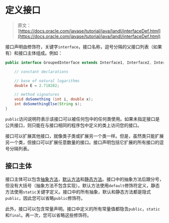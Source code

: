 # 定义接口

> 原文： [https://docs.oracle.com/javase/tutorial/java/IandI/interfaceDef.html](https://docs.oracle.com/javase/tutorial/java/IandI/interfaceDef.html)

接口声明由修饰符，关键字`interface`，接口名称，逗号分隔的父接口列表（如果有）和接口主体组成。例如：

```java
public interface GroupedInterface extends Interface1, Interface2, Interface3 {

    // constant declarations

    // base of natural logarithms
    double E = 2.718282;

    // method signatures
    void doSomething (int i, double x);
    int doSomethingElse(String s);
}

```

`public`访问说明符表示该接口可以被任何包中的任何类使用。如果未指定接口是公共接口，则只能在与接口相同的程序包中定义的类上访问您的接口。

接口可以扩展其他接口，就像类子类或扩展另一个类一样。但是，虽然类只能扩展另一个类，但接口可以扩展任意数量的接口。接口声明包括它扩展的所有接口的逗号分隔列表。

## 接口主体

接口主体可以包含[抽象方法](../../java/IandI/abstract.html)，[默认方法](../../java/IandI/defaultmethods.html)和[静态方法](../../java/IandI/defaultmethods.html#static)。接口中的抽象方法后跟分号，但没有大括号（抽象方法不包含实现）。默认方法使用`default`修饰符定义，静态方法使用`static`关键字定义。接口中的所有抽象，默认和静态方法都是隐式`public`，因此您可以省略`public`修饰符。

此外，接口可以包含常量声明。接口中定义的所有常量值都隐含`public`，`static`和`final`。再一次，您可以省略这些修饰符。